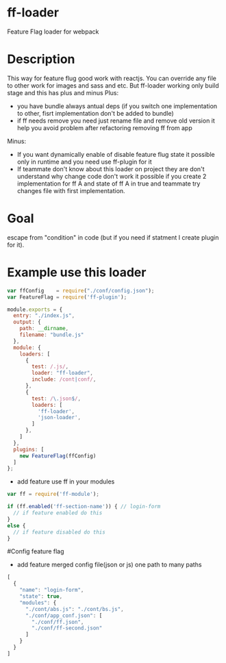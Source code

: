 # ff-loader
Feature Flag loader for webpack

# Description
This way for feature flug good work with reactjs. You can override any file to other work for images and sass and etc.
But ff-loader working only build stage and this has plus and minus
Plus:
- you have bundle always antual deps (if you switch one implementation to other, fisrt implementation don't be added to bundle)
- if ff needs remove you need just rename file and remove old version it help you avoid problem after refactoring removing ff from app

Minus:
- If you want dynamically enable of disable feature flug state it possible only in runtime and you need use ff-plugin for it
- If teammate don't know about this loader on project they are don't understand why change code don't work it possible if you create 2 implementation for ff A and state of ff A in true and teammate try changes file with first implementation.

# Goal 
escape from "condition" in code (but if you need if statment I create plugin for it).

# Example use this loader

``` javascript
var ffConfig    = require("./conf/config.json");
var FeatureFlag = require('ff-plugin');

module.exports = {
  entry: "./index.js",
  output: {
    path: __dirname,
    filename: "bundle.js"
  },
  module: {
    loaders: [
      {
        test: /.js/,
        loader: "ff-loader",
        include: /cont|conf/,
      },
      {
        test: /\.json$/,
        loaders: [
          'ff-loader',
          'json-loader',
        ]
      },
    ]
  },
  plugins: [
    new FeatureFlag(ffConfig)
  ]
};
```

* add feature use ff in your modules
``` javascript
var ff = require('ff-module');

if (ff.enabled('ff-section-name')) { // login-form
  // if feature enabled do this
}
else {
  // if feature disabled do this
}
```

#Config feature flag

* add feature merged config file(json or js) one path to many paths

``` javascript
[
  {
    "name": "login-form",
    "state": true,
    "modules": {
      "./cont/abs.js": "./cont/bs.js",
      "./conf/app_conf.json": [
        "./conf/ff.json",
        "./conf/ff-second.json"
      ]
    }
  }
]
```
